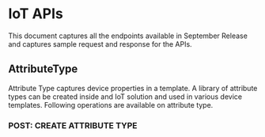 # IoT APIs
This document captures all the endpoints available in September Release and captures sample request and response for the APIs.

## AttributeType
Attribute Type captures device properties in a template. A library of attribute types can be created inside and IoT solution and used in various device templates. Following operations are available on attribute type.

### POST: CREATE ATTRIBUTE TYPE
